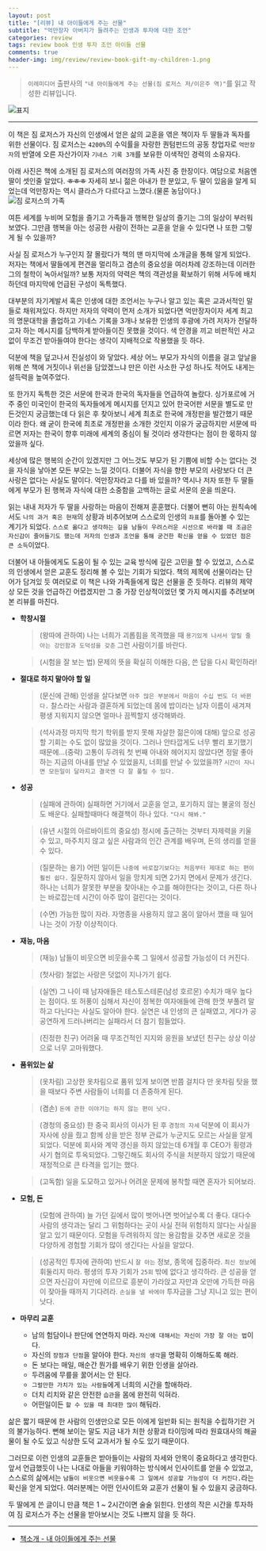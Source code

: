```yaml
---  
layout: post  
title: "[리뷰] 내 아이들에게 주는 선물"  
subtitle: "억만장자 아버지가 들려주는 인생과 투자에 대한 조언"  
categories: review  
tags: review book 인생 투자 조언 아이들 선물
comments: true  
header-img: img/review/review-book-gift-my-children-1.png
---  
```

  
> `이레미디어` 출판사의 `"내 아이들에게 주는 선물(짐 로저스 저/이은주 역)"`를 읽고 작성한 리뷰입니다.  

![표지](https://theorydb.github.io/assets/img/review/review-book-gift-my-children-1.png)  

---

이 책은 짐 로저스가 자신의 인생에서 얻은 삶의 교훈을 엮은 책이자 두 딸들과 독자를 위한 선물이다. 짐 로저스는 `4200%`의 수익률을 자랑한 퀀텀펀드의 공동 창업자로 `억만장자`의 반열에 오른 자산가이자 `기네스 기록 3개`를 보유한 이색적인 경력의 소유자다. 

아래 사진은 책에 소개된 짐 로저스의 여러장의 가족 사진 중 한장이다. 여담으로 처음엔 딸이 셋인줄 알았다. ~~ㅎㅎㅎ~~ 자세히 보니 젊은 아내가 한 분있고, 두 딸이 있음을 알게 되었는데 억만장자는 역시 클라스가 다르다고 느꼈다.(물론 농담이다.) 
![짐 로저스의 가족](https://theorydb.github.io/assets/img/review/review-book-gift-my-children-2.png)  

여튼 세계를 누비며 모험을 즐기고 가족들과 행복한 일상의 즐기는 그의 일상이 부러워 보였다. 그만큼 행복을 아는 성공한 사람이 전하는 교훈을 얻을 수 있다면 나 또한 그렇게 될 수 있을까?

사실 짐 로저스가 누구인지 잘 몰랐다가 책의 맨 마지막에 소개글을 통해 알게 되었다. 저자는 책에서 딸들에게 편견을 멀리하고 겸손의 중요성을 여러차례 강조하는데 이러한 그의 철학이 녹아서일까? 보통 저자의 약력은 책의 객관성을 확보하기 위해 서두에 배치하던데 마지막에 언급된 구성이 독특했다.

대부분의 자기계발서 혹은 인생에 대한 조언서는 누구나 알고 있는 혹은 교과서적인 말들로 채워져있다. 하지만 저자의 약력이 먼저 소개가 되었다면 억만장자이자 세계 최고의 명문대학을 졸업하고 기네스 기록을 3개나 보유한 인생의 후광에 가려 저자가 전달하고자 하는 메시지를 담백하게 받아들이진 못했을 것이다. 색 안경을 끼고 비판적인 사고없이 무조건 받아들여야 한다는 생각이 지배적으로 작용했을 듯 하다.

덕분에 책을 덮고나서 진실성이 와 닿았다. 세상 어느 부모가 자식의 이름을 걸고 앞날을 위해 쓴 책에 거짓이나 위선을 담았겠느냐 만은 이런 사소한 구성 하나도 적어도 내게는 설득력을 높여주었다.

또 한가지 독특한 것은 서문에 한국과 한국의 독자들을 언급하여 놀랐다. 싱가포르에 거주 중인 미국인이 한국의 독자들에게 메시지를 던지고 있어 한국어판 서문을 별도로 만든것인지 궁금했는데 다 읽은 후 찾아보니 세계 최초로 한국에 개정판을 발간했기 때문이라 한다. 왜 굳이 한국에 최초로 개정판을 소개한 것인지 이유가 궁금하지만 서문에 따르면 저자는 한국이 향후 미래에 세계의 중심이 될 것이라 생각한다는 점이 한 몫하지 않았을까 싶다.

세상에 많은 행복의 순간이 있겠지만 그 어느것도 부모가 된 기쁨에 비할 수는 없다는 것을 자식을 낳아본 모든 부모는 느낄 것이다. 더불어 자식을 향한 부모의 사랑보다 더 큰 사랑은 없다는 사실도 말이다. 억만장자라고 다를 바 있을까? 역시나 저자 또한 두 딸들에게 부모가 된 행복과 자식에 대한 소중함을 고백하는 글로 서문의 운을 띄운다. 

읽는 내내 저자가 두 딸을 사랑하는 마음이 전해져 훈훈했다. 더불어 뻔히 아는 원칙속에서도 `나의 과거 혹은 현재`의 상황과 비추어보며 스스로의 인생의 `좌표`를 돌아볼 수 있는 계기가 되었다. `스스로 옳다고 생각하는 길을 남들이 우려스러운 시선으로 바라볼 때 조금은 자신감이 줄어들기도 했는데 저자의 인생과 조언을 통해 굳건한 확신을 얻을 수 있었던 점은 큰 소득`이었다. 

더불어 내 아들에게도 도움이 될 수 있는 교육 방식에 깊은 고민을 할 수 있었고, 스스로의 인생에서 얻은 교훈도 정리해 볼 수 있는 기회가 되었다. 책의 제목에 선물이라는 단어가 담겨있 듯 여러모로 이 책은 나와 가족들에게 많은 선물을 준 듯하다. 리뷰의 제약상 모든 것을 언급하긴 어렵겠지만 그 중 가장 인상적이었던 몇 가지 메시지를 추려보며 본 리뷰를 마친다. 


* __학창시절__  
  > (왕따에 관하여) 나는 너희가 괴롭힘을 목격했을 때 `용기있게 나서서 알릴 줄 아는 강인함과 도덕성을 갖춘` 그런 사람이기를 바란다.

  > (시험을 잘 보는 법) 문제의 뜻을 확실히 이해한 다음, 쓴 답을 다시 확인하라!

* __절대로 하지 말아야 할 일__  
  > (문신에 관해) 인생을 살다보면 `아주 많은 부분에서 마음이 수십 번도 더 바뀐다.` 찰스라는 사람과 결혼하게 되었는데 몸에 밥이라는 남자 이름이 새겨져 평생 지워지지 않으면 얼마나 끔찍할지 생각해봐라.

  > (석사과정 마지막 학기 학위를 받지 못해 자살한 젊은이에 대해) 앞으로 성공할 기회는 수도 없이 많았을 것이다. 그러나 안타깝게도 너무 빨리 포기했기 때문에...(중략) 고통이 두려워 첫 번째 아내와 헤어지지 않았다면 정말 좋아하는 지금의 아내를 만날 수 있었을지, 너희를 만날 수 있었을까? `시간이 자니면 모든일이 달라지고 결국엔 다 잘 풀릴 수 있다.`

* __성공__  
  > (실패에 관하여) 실패하면 거기에서 교훈을 얻고, 포기하지 않는 불굴의 정신도 배운다. 실패할때마다 해결책이 하나 있다. `"다시 해봐."`

  > (유년 시절의 아르바이트의 중요성) 정시에 출근하는 것부터 자제력을 키울 수 있고, 마주치지 않고 싶은 사람과의 인간 관계를 배우며, 돈의 생리를 얻을 수 있다.

  > (질문하는 용기) 어떤 일이든 `나중에 바로잡기보다는 처음부터 제대로 하는 편이 훨씬 쉽다.` 질문하지 않아서 일을 망치게 되면 2가지 면에서 문제가 생긴다. 하나는 너희가 잘못한 부분을 찾아내는 수고를 해야한다는 것이고, 다른 하나는 바로잡는데 시간이 아주 많이 걸린다는 것이다.

  > (수면) 가능한 많이 자라. 자명종을 사용하지 않고 몸이 알아서 깼을 때 일어나는 것이 가장 이상적이다.

* __재능, 마음__
  > (재능) 남들이 비웃으면 비웃을수록 그 일에서 성공할 가능성이 더 커진다.

  > (첫사랑) 철없는 사랑은 덧없이 지나가기 쉽다.

  > (실연) 그 나이 때 남자애들은 테스토스테론(남성 호르몬) 수치가 매우 높다는 점이다. 또 허풍이 심해서 자신이 정복한 여자애들에 관해 한껏 부풀려 말하고 다닌다는 사실도 알아야 한다. 실연은 내 인생의 큰 실패였고, 게다가 공공연하게 드러나버리는 실패라서 더 참기 힘들었다.

  > (진정한 친구) 어려울 때 무조건적인 지지와 응원을 보냈던 친구는 상상 이상으로 너무 고마워했다.


* __품위있는 삶__  
  > (옷차림) 고상한 옷차림으로 품위 있게 보이면 반쯤 걸치다 만 옷차림 탓을 했을 때보다 주변 사람들이 너희를 더 존중하게 된다.

  > (겸손) `돈에 관한 이야기는 하지 않는 편이 낫다.` 

  > (경청의 중요성) 한 중국 회사의 이사가 된 후 `경청의 자세` 덕분에 이 회사가 자사에 상을 줬고 함께 상을 받은 정부 관료가 누군지도 모르는 사실을 알게 되었다. 덕분에 회사와 계약 갱신을 하지 않았는데 6개월 후 CEO가 횡령과 사기 협의로 투옥되었다. 그렇긴해도 회사의 주식을 처분하지 않았기 때문에 재정적으로 큰 타격을 입기는 했다.

  > (고독함) 일을 도모하고 있거나 어려운 문제에 봉착할 때면 혼자가 되어보라.

* __모험, 돈__
  > (모험에 관하여) 늘 가던 길에서 많이 벗어나면 벗어날수록 더 좋다. 대다수 사람의 생각과는 달리 그 위험하다는 곳이 사실 전혀 위험하지 않다는 사실을 알고 있기 때문이다. 모험을 두려워하지 않는 용감함을 갖추면 새로운 것을 다양하게 경험할 기회가 많이 생긴다는 사실을 알았다.

  > (성공적인 투자에 관하여) 반드시 `잘 아는` 정보, 종목에 집중하라. `최신 정보`에 휘둘리지 마라. 평생의 투자 기회가 `25회` 밖에 없다고 생각하라. 큰 성공을 얻으면 자신감이 자만에 이르므로 흥분이 가라앉고 자만과 오만에 가득한 마음이 잦아들 때까지 기다려라. `손실을 낼 바에야` 투자금을 그냥 지니고 있는 편이 낫다. 

* __마무리 교훈__
  - 남의 험담이나 판단에 연연하지 마라. `자신에 대해서는 자신이 가장 잘 아는 법`이다. 
  - 자신의 `장점과 단점`을 알아야 한다. `자신의 생각`을 명확히 이해하도록 해라.
  - 돈 보다는 매일, 매순간 뭔가를 배우기 위한 인생을 살아라. 
  - 두려움에 무릎을 꿇어서는 안 된다.
  - `그럴만한 가치가 있는 사람들`에게 너희의 시간을 할애하라.
  - 더치 리치와 같은 안전한 `습관`을 몸에 완전히 익혀라.
  - 어떤일이든 `할 수 있을 때 최대한 많이` 해둬라.

삶은 짧기 때문에 한 사람의 인생만으로 모든 이에게 일반화 되는 원칙을 수립하기란 거의 불가능하다. 뻔해 보이는 말도 지금 내가 처한 상황과 타이밍에 따라 원효대사의 해골물이 될 수도 있고 식상한 도덕 교과서가 될 수도 있기 때문이다. 

그러므로 이런 인생의 교훈들은 받아들이는 사람의 자세와 안목이 중요하다고 생각한다. 앞서 언급했듯이 나는 나대로 아들을 키워야하는 방식에서 인사이트를 얻을 수 있었고, 스스로의 삶에서는 `남들이 비웃으면 비웃을수록 그 일에서 성공할 가능성이 더 커진다.`라는 확신을 얻게 되었다. 여러분께는 어떤 인사이트와 교훈가 선물이 될 수 있을지 궁금하다.

두 딸에게 쓴 글이니 만큼 책은 1 ~ 2시간이면 술술 읽힌다. 인생의 작은 시간을 투자하여 짐 로저스가 주는 선물을 받아보시는 것도 나쁘지 않을 듯 하다.

---

* [책소개 - 내 아이들에게 주는 선물](http://www.yes24.com/Product/Goods/90400344?scode=032&OzSrank=1)

